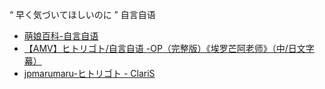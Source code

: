 “  早く気づいてほしいのに  ”
自言自语
- [萌娘百科-自言自语](https://zh.moegirl.org.cn/%E8%87%AA%E8%A8%80%E8%87%AA%E8%AF%AD(ClariS))
- [【AMV】ヒトリゴト/自言自语 -OP（完整版）《埃罗芒阿老师》（中/日文字幕）](https://www.bilibili.com/video/BV1zT4y177Am)
- [jpmarumaru-ヒトリゴト - ClariS](https://www.jpmarumaru.com/tw/JPSongPlay-9694.html)
